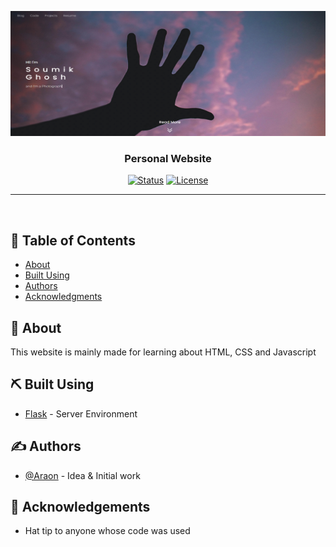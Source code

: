 <p align="center">
  <a href="" rel="noopener">
 <img width=1000px height=200px src="https://raw.githubusercontent.com/Araon/flaskportfolio/master/araon/static/img/screenshot.jpg" alt="Project logo"></a>
</p>

<h3 align="center">Personal Website</h3>

<div align="center">

[![Status](https://img.shields.io/badge/status-active-success.svg)]()
[![License](https://img.shields.io/badge/license-MIT-blue.svg)](/LICENSE)

</div>

---

<p align="center">
    <br> 
</p>

## 📝 Table of Contents

- [About](#about)
- [Built Using](#built_using)
- [Authors](#authors)
- [Acknowledgments](#acknowledgement)

## 🧐 About <a name = "about"></a>

This website is mainly made for learning about HTML, CSS and Javascript

## ⛏️ Built Using <a name = "built_using"></a>

- [Flask](https://flask.palletsprojects.com) - Server Environment

## ✍️ Authors <a name = "authors"></a>

- [@Araon](https://github.com/Araon) - Idea & Initial work


## 🎉 Acknowledgements <a name = "acknowledgement"></a>

- Hat tip to anyone whose code was used

